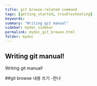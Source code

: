 ```yaml
---
title: git browse-related command
tags: [getting_started, troubleshooting]
keywords:
summary: "Writing git manual"
sidebar: mydoc_sidebar
permalink: mydoc_git_browse.html
folder: mydoc
---
```


## Writing git manual! 
Writing git manual! 


##git browse 내용 쓰기
-한나